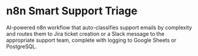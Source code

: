 # n8n Smart Support Triage
AI-powered n8n workflow that auto-classifies support emails by complexity and routes them to Jira ticket creation or a Slack message to the appropriate support team, complete with logging to Google Sheets or PostgreSQL.
